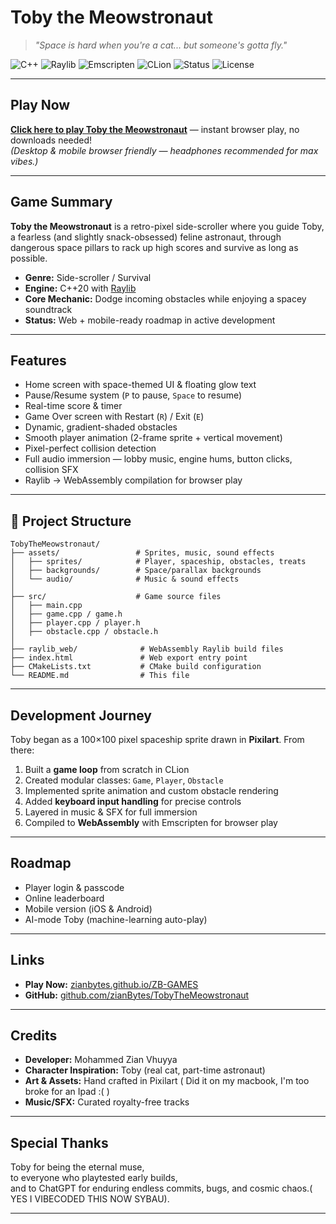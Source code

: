 #                   Toby the Meowstronaut

> *"Space is hard when you're a cat... but someone's gotta fly."*  

![C++](https://img.shields.io/badge/C%2B%2B-00599C?style=flat&logo=c%2B%2B&logoColor=white)
![Raylib](https://img.shields.io/badge/Raylib-000000?style=flat&logo=raylib&logoColor=white)
![Emscripten](https://img.shields.io/badge/WebAssembly-654FF0?style=flat&logo=webassembly&logoColor=white)
![CLion](https://img.shields.io/badge/CLion-000000?style=flat&logo=jetbrains&logoColor=white)
![Status](https://img.shields.io/badge/Status-In%20Development-yellow)
![License](https://img.shields.io/badge/License-MIT-green)

---

##  Play Now
 **[Click here to play Toby the Meowstronaut](https://zianbytes.github.io/ZB-GAMES/)** — instant browser play, no downloads needed!  
*(Desktop & mobile browser friendly — headphones recommended for max vibes.)*

---

##  Game Summary
**Toby the Meowstronaut** is a retro-pixel side-scroller where you guide Toby, a fearless (and slightly snack-obsessed) feline astronaut, through dangerous space pillars to rack up high scores and survive as long as possible.  

- **Genre:** Side-scroller / Survival  
- **Engine:** C++20 with [Raylib](https://www.raylib.com/)  
- **Core Mechanic:** Dodge incoming obstacles while enjoying a spacey soundtrack  
- **Status:** Web + mobile-ready roadmap in active development  

---

##  Features
-  Home screen with space-themed UI & floating glow text  
-  Pause/Resume system (`P` to pause, `Space` to resume)  
-  Real-time score & timer  
-  Game Over screen with Restart (`R`) / Exit (`E`)  
-  Dynamic, gradient-shaded obstacles  
-  Smooth player animation (2-frame sprite + vertical movement)  
-  Pixel-perfect collision detection  
-  Full audio immersion — lobby music, engine hums, button clicks, collision SFX  
-  Raylib → WebAssembly compilation for browser play  

---

## 📂 Project Structure
```
TobyTheMeowstronaut/
├── assets/                 # Sprites, music, sound effects
│   ├── sprites/            # Player, spaceship, obstacles, treats
│   ├── backgrounds/        # Space/parallax backgrounds
│   └── audio/              # Music & sound effects
│
├── src/                    # Game source files
│   ├── main.cpp
│   ├── game.cpp / game.h
│   ├── player.cpp / player.h
│   ├── obstacle.cpp / obstacle.h
│
├── raylib_web/              # WebAssembly Raylib build files
├── index.html               # Web export entry point
├── CMakeLists.txt           # CMake build configuration
└── README.md                # This file
```

---

##  Development Journey
Toby began as a 100×100 pixel spaceship sprite drawn in **Pixilart**. From there:
1. Built a **game loop** from scratch in CLion  
2. Created modular classes: `Game`, `Player`, `Obstacle`  
3. Implemented sprite animation and custom obstacle rendering  
4. Added **keyboard input handling** for precise controls  
5. Layered in music & SFX for full immersion  
6. Compiled to **WebAssembly** with Emscripten for browser play  

---

##  Roadmap
-  Player login & passcode  
-  Online leaderboard  
-  Mobile version (iOS & Android)  
-  AI-mode Toby (machine-learning auto-play)  

---

##  Links
- **Play Now:** [zianbytes.github.io/ZB-GAMES](https://zianbytes.github.io/ZB-GAMES/)  
- **GitHub:** [github.com/zianBytes/TobyTheMeowstronaut](https://github.com/zianBytes/TobyTheMeowstronaut)  

---

##  Credits
- **Developer:** Mohammed Zian Vhuyya  
- **Character Inspiration:** Toby (real cat, part-time astronaut)  
- **Art & Assets:** Hand crafted in Pixilart ( Did it on my macbook, I'm too broke for an Ipad :( ) 
- **Music/SFX:** Curated royalty-free tracks  

---

##  Special Thanks
Toby for being the eternal muse,  
to everyone who playtested early builds,  
and to ChatGPT for enduring endless commits, bugs, and cosmic chaos.( YES I VIBECODED THIS NOW SYBAU).

---



